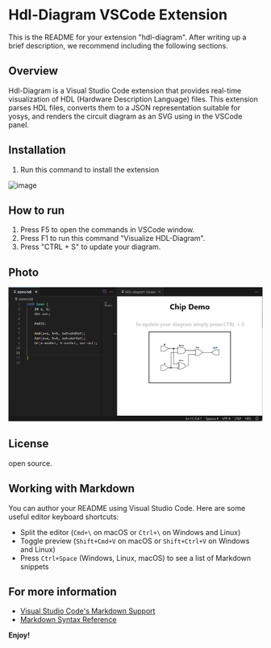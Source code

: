 # Hdl-Diagram VSCode Extension

This is the README for your extension "hdl-diagram". After writing up a brief description, we recommend including the following sections.

## Overview

Hdl-Diagram is a Visual Studio Code extension that provides real-time visualization of HDL (Hardware Description Language) files. This extension parses HDL files, converts them to a JSON representation suitable for yosys, and renders the circuit diagram as an SVG using in the VSCode panel.

## Installation

1. Run this command to install the extension 

![image](https://github.com/user-attachments/assets/f5497ff9-f510-4211-b9f3-cfef9583177f)

## How to run

1. Press F5 to open the commands in VSCode window.
2. Press F1 to run this command "Visualize HDL-Diagram".
3. Press "CTRL + S" to update your diagram.

## Photo
![alt text](Demo.png)

## License

open source.

## Working with Markdown

You can author your README using Visual Studio Code.  Here are some useful editor keyboard shortcuts:

* Split the editor (`Cmd+\` on macOS or `Ctrl+\` on Windows and Linux)
* Toggle preview (`Shift+Cmd+V` on macOS or `Shift+Ctrl+V` on Windows and Linux)
* Press `Ctrl+Space` (Windows, Linux, macOS) to see a list of Markdown snippets

## For more information

* [Visual Studio Code's Markdown Support](http://code.visualstudio.com/docs/languages/markdown)
* [Markdown Syntax Reference](https://help.github.com/articles/markdown-basics/)

**Enjoy!**
